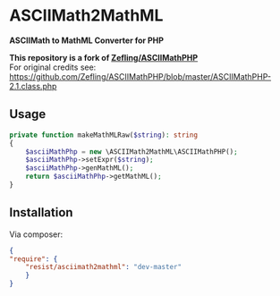 # ASCIIMath2MathML

**ASCIIMath to MathML Converter for PHP**

**This repository is a fork of [Zefling/ASCIIMathPHP](https://github.com/Zefling/ASCIIMathPHP)**  
For original credits see: https://github.com/Zefling/ASCIIMathPHP/blob/master/ASCIIMathPHP-2.1.class.php 


## Usage

```php
private function makeMathMLRaw($string): string
{
    $asciiMathPhp = new \ASCIIMath2MathML\ASCIIMathPHP();
    $asciiMathPhp->setExpr($string);
    $asciiMathPhp->genMathML();
    return $asciiMathPhp->getMathML();
}
```

## Installation

Via composer:

```json
{
"require": {
    "resist/asciimath2mathml": "dev-master"
    }
}
```